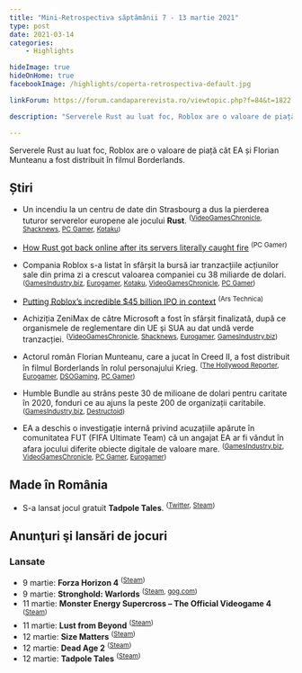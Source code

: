 ```yaml
---
title: "Mini-Retrospectiva săptămânii 7 - 13 martie 2021"
type: post
date: 2021-03-14
categories:
    - Highlights

hideImage: true
hideOnHome: true
facebookImage: /highlights/coperta-retrospectiva-default.jpg

linkForum: https://forum.candaparerevista.ro/viewtopic.php?f=84&t=1822

description: "Serverele Rust au luat foc, Roblox are o valoare de piață cât EA și Florian Munteanu a fost distribuit în filmul Borderlands."

---
```


Serverele Rust au luat foc, Roblox are o valoare de piață cât EA și Florian Munteanu a fost distribuit în filmul Borderlands. 

## Știri

* Un incendiu la un centru de date din Strasbourg a dus la pierderea tuturor serverelor europene ale jocului **Rust**. <sup>([VideoGamesChronicle](https://www.videogameschronicle.com/news/rust-loses-large-amounts-of-player-data-after-servers-are-destroyed-by-fire/), [Shacknews](https://www.shacknews.com/article/123213/rust-faces-tremendous-player-data-loss-in-server-building-fire), [PC Gamer](https://www.pcgamer.com/rust-hit-by-catastrophic-data-loss-after-fire-destroys-data-center/), [Kotaku](https://kotaku.com/dozens-of-rust-servers-wiped-out-in-data-center-fire-1846447362))</sup>
* [How Rust got back online after its servers literally caught fire](https://www.pcgamer.com/how-rust-got-back-online-after-its-servers-literally-caught-fire/) <sup>(PC Gamer)</sup>

* Compania Roblox s-a listat în sfârșit la bursă iar tranzacțiile acțiunilor sale din prima zi a crescut valoarea companiei cu 38 miliarde de dolari. <sup>([GamesIndustry.biz](https://www.gamesindustry.biz/articles/2021-03-11-roblox-closes-first-day-of-trading-with-USD38b-market-cap), [Eurogamer](https://www.eurogamer.net/articles/2021-03-11-roblox-goes-public-ends-first-day-valued-at-usd38bn), [Kotaku](https://kotaku.com/roblox-goes-public-wall-street-decides-its-worth-six-b-1846454715), [VideoGamesChronicle](https://www.videogameschronicle.com/news/roblox-debuts-on-the-new-york-stock-exchange-value-surges-to-45-billion/), [PC Gamer](https://www.pcgamer.com/roblox-makes-its-stock-market-debut-goes-toe-to-toe-with-ea/))</sup>
* [Putting Roblox’s incredible $45 billion IPO in context](https://arstechnica.com/gaming/2021/03/putting-robloxs-incredible-45-billion-ipo-in-context/) <sup>(Ars Technica)</sup>

* Achiziția ZeniMax de către Microsoft a fost în sfârșit finalizată, după ce organismele de reglementare din UE și SUA au dat undă verde tranzacției.  <sup>([VideoGamesChronicle](https://www.videogameschronicle.com/news/the-eu-has-approved-microsofts-acquisition-of-bethesda-parent-zenimax/), [Shacknews](https://www.shacknews.com/article/123167/microsofts-bethesda-acquisition-gets-sec-and-eu-approval), [Eurogamer](https://www.eurogamer.net/articles/2021-03-08-microsofts-usd7-5bn-deal-to-acquire-zenimax-approved-in-the-us-and-eu), [GamesIndustry.biz](https://www.gamesindustry.biz/articles/2021-03-08-microsofts-zenimax-acquisition-approved-by-sec))</sup>

* Actorul român Florian Munteanu, care a jucat în Creed II, a fost distribuit în filmul Borderlands în rolul personajului Krieg. <sup>([The Hollywood Reporter](https://www.hollywoodreporter.com/heat-vision/creed-ii-actor-florian-munteanu-joining-cate-blanchett-kevin-hart-in-borderlands-movie-exclusive), [Eurogamer](https://www.eurogamer.net/articles/2021-03-10-florian-munteanu-viktor-drago-in-creed-2-is-krieg-in-the-borderlands-movie), [DSOGaming](https://www.dsogaming.com/news/florian-munteanu-will-play-craig-in-the-borderlands-movie/), [PC Gamer](https://www.pcgamer.com/borderlands-movie-krieg-florian-munteanu/))</sup>

* Humble Bundle au strâns peste 30 de milioane de dolari pentru caritate în 2020, fonduri ce au ajuns la peste 200 de organizații caritabile. <sup>([GamesIndustry.biz](https://www.gamesindustry.biz/articles/2021-03-10-humble-raised-over-usd30m-for-charity-in-2020), [Destructoid](https://www.destructoid.com/stories/humble-bundle-raised-over-30-million-for-charity-in-2020-622440.phtml))</sup>

* EA a deschis o investigație internă privind acuzațiile apărute în comunitatea FUT (FIFA Ultimate Team) că un angajat EA ar fi vândut în afara jocului diferite obiecte digitale de valoare mare. <sup>([GamesIndustry.biz](https://www.gamesindustry.biz/articles/2021-03-11-ea-investigating-allegations-of-employee-selling-rare-fifa-ultimate-team-cards), [VideoGamesChronicle](https://www.videogameschronicle.com/news/an-ea-employee-has-allegedly-been-caught-selling-rare-fut-cards/), [PC Gamer](https://www.pcgamer.com/ea-launches-investigation-after-allegations-an-employee-profited-from-fifa-21-ultimate-team-trading), [Eurogamer](https://www.eurogamer.net/articles/2021-03-10-fifa-21-rocked-by-ea-gate-scandal-as-company-employee-alleged-to-have-sold-coveted-ultimate-team-cards-for-thousands-of-pounds))</sup>

## Made în România
* S-a lansat jocul gratuit **Tadpole Tales**. <sup>([Twitter](https://twitter.com/zizhen96/status/1370341081729097729), [Steam](https://store.steampowered.com/app/1428900/Tadpole_Tales/))</sup>

## Anunţuri şi lansări de jocuri

### Lansate
* 9 martie: **Forza Horizon 4** <sup>([Steam](https://store.steampowered.com/app/1293830/Forza_Horizon_4/))</sup>
* 9 martie: **Stronghold: Warlords** <sup>([Steam](https://store.steampowered.com/app/907650/Stronghold_Warlords/), [gog.com](https://www.gog.com/game/stronghold_warlords))</sup>
* 11 martie: **Monster Energy Supercross – The Official Videogame 4** <sup>([Steam](https://store.steampowered.com/app/1304340/Monster_Energy_Supercross__The_Official_Videogame_4/))</sup>
* 11 martie: **Lust from Beyond** <sup>([Steam](https://store.steampowered.com/app/1035120/Lust_from_Beyond/))</sup>
* 12 martie: **Size Matters** <sup>([Steam](https://store.steampowered.com/app/976700/Size_Matters/))</sup>
* 12 martie: **Dead Age 2** <sup>([Steam](https://store.steampowered.com/app/951430/Dead_Age_2/))</sup>
* 12 martie: **Tadpole Tales** <sup>([Steam](https://store.steampowered.com/app/1428900/Tadpole_Tales/))</sup>
